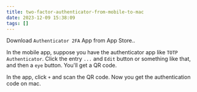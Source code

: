 ```yaml
---
title: two-factor-authenticator-from-mobile-to-mac
date: 2023-12-09 15:38:09
tags: []
---
```

Download `Authenticator 2FA` App from App Store..

In the mobile app, suppose you have the authenticator app like `TOTP Authenticator`. Click the entry `...` and `Edit` button or something like that, and then a `eye` button. You'll get a QR code.

In the app, click `+` and scan the QR code. Now you get the authentication code on mac.

